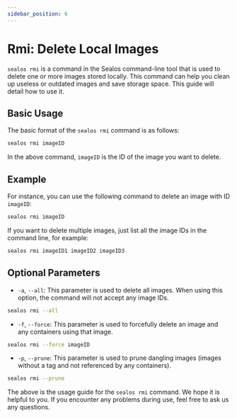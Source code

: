 ```yaml
---
sidebar_position: 6
---
```


# Rmi: Delete Local Images

`sealos rmi` is a command in the Sealos command-line tool that is used to delete one or more images stored locally. This
command can help you clean up useless or outdated images and save storage space. This guide will detail how to use it.

## Basic Usage

The basic format of the `sealos rmi` command is as follows:

```bash
sealos rmi imageID
```

In the above command, `imageID` is the ID of the image you want to delete.

## Example

For instance, you can use the following command to delete an image with ID `imageID`:

```bash
sealos rmi imageID
```

If you want to delete multiple images, just list all the image IDs in the command line, for example:

```bash
sealos rmi imageID1 imageID2 imageID3
```

## Optional Parameters

- `-a`, `--all`: This parameter is used to delete all images. When using this option, the command will not accept any
  image IDs.

```bash
sealos rmi --all
```

- `-f`, `--force`: This parameter is used to forcefully delete an image and any containers using that image.

```bash
sealos rmi --force imageID
```

- `-p`, `--prune`: This parameter is used to prune dangling images (images without a tag and not referenced by any
  containers).

```bash
sealos rmi --prune
```

The above is the usage guide for the `sealos rmi` command. We hope it is helpful to you. If you encounter any problems
during use, feel free to ask us any questions.
